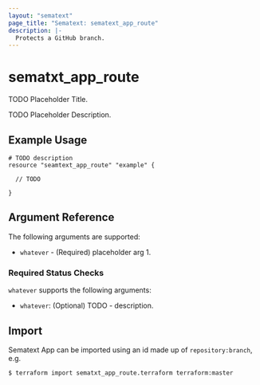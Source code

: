 ```yaml
---
layout: "sematext"
page_title: "Sematext: sematext_app_route"
description: |-
  Protects a GitHub branch.
---
```


# sematxt\_app\_route

TODO Placeholder Title.

TODO Placeholder Description.

## Example Usage

```hcl
# TODO description
resource "seamtext_app_route" "example" {

  // TODO

}
```

## Argument Reference

The following arguments are supported:

* `whatever` - (Required) placeholder arg 1.

### Required Status Checks

`whatever` supports the following arguments:

* `whatever`: (Optional) TODO - description.

## Import

Sematext App can be imported using an id made up of `repository:branch`, e.g.

```
$ terraform import sematxt_app_route.terraform terraform:master
```
